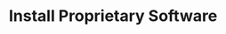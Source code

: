 ---
sidebar_position: 2
title: "Install Proprietary Software"
sidebar_label: "Install Proprietary Software"
description: "Deploy commercial applications in Debian environments - install proprietary software, handle licensing requirements, configure commercial applications, and manage closed-source solutions."
keywords:
  - "debian proprietary software"
  - "commercial applications"
  - "licensing requirements"
  - "closed-source software"
  - "commercial software"
tags:
  - debian
  - proprietary-software
  - commercial-applications
  - software-licensing
  - closed-source-software
slug: /linux/debian/software/third-party-software/install-proprietary-software
---